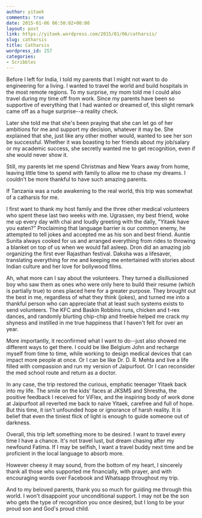 ```yaml
---
author: yitaek
comments: true
date: 2015-01-06 06:50:02+00:00
layout: post
link: https://yitaek.wordpress.com/2015/01/06/catharsis/
slug: catharsis
title: Catharsis
wordpress_id: 257
categories:
- Scribbles
---
```


Before I left for India, I told my parents that I might not want to do engineering for a living. I wanted to travel the world and build hospitals in the most remote regions. To my surprise, my mom told me I could also travel during my time off from work. Since my parents have been so supportive of everything that I had wanted or dreamed of, this slight remark came off as a huge surprise--a reality check.

Later she told me that she's been praying that she can let go of her ambitions for me and support my decision, whatever it may be. She explained that she, just like any other mother would, wanted to see her son be successful. Whether it was boasting to her friends about my job/salary or my academic success, she secretly wanted me to get recognition, even if she would never show it.

Still, my parents let me spend Christmas and New Years away from home, leaving little time to spend with family to allow me to chase my dreams. I couldn't be more thankful to have such amazing parents.

If Tanzania was a rude awakening to the real world, this trip was somewhat of a catharsis for me.

I first want to thank my host family and the three other medical volunteers who spent these last two weeks with me. Ugrassen, my best friend, woke me up every day with chai and loudly greeting with the daily, "Yitaek have you eaten?" Proclaiming that language barrier is our common enemy, he attempted to tell jokes and accepted me as his son and best friend. Auntie Sunita always cooked for us and arranged everything from rides to throwing a blanket on top of us when we would fall asleep. Dron did an amazing job organizing the first ever Rajasthan festival. Daksha was a lifesaver, translating everything for me and keeping me entertained with stories about Indian culture and her love for bollywood films.

Ah, what more can I say about the volunteers. They turned a disillusioned boy who saw them as ones who were only here to build their resume (which is partially true) to ones placed here for a greater purpose. They brought out the best in me, regardless of what they think (jokes), and turned me into a thankful person who can appreciate that at least such systems exists to send volunteers. The KFC and Baskin Robbins runs, chicken and t-rex dances, and randomly blurting chip-chip and freebie helped me crack my shyness and instilled in me true happiness that I haven't felt for over an year.

More importantly, it reconfirmed what I want to do--just also showed me different ways to get there. I could be like Belgium John and recharge myself from time to time, while working to design medical devices that can impact more people at once. Or I can be like Dr. D. R. Mehta and live a life filled with compassion and run my version of Jaipurfoot. Or I can reconsider the med school route and return as a doctor.

In any case, the trip restored the curious, emphatic teenager Yitaek back into my life. The smile on the kids' faces at JKSMS and Shrestha, the positive feedback I received for ViFlex, and the inspiring body of work done at Jaipurfoot all reverted me back to naive Yitaek, carefree and full of hope. But this time, it isn't unfounded hope or ignorance of harsh reality. It is belief that even the tiniest flick of light is enough to guide someone out of darkness.

Overall, this trip left something more to be desired. I want to travel every time I have a chance. It's not travel lust, but dream chasing after my newfound Fatima. If I may be selfish, I want a travel buddy next time and be proficient in the local language to absorb more.

However cheesy it may sound, from the bottom of my heart, I sincerely thank all those who supported me financially, with prayer, and with encouraging words over Facebook and Whatsapp throughout my trip.

And to my beloved parents, thank you so much for guiding me through this world. I won't disappoint your unconditional support. I may not be the son who gets the type of recognition you once desired, but I long to be your proud son and God's proud child.
